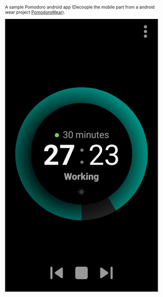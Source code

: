 A sample Pomodoro android app 
(Decouple the mobile part from a android wear project [PomodoroWear](https://github.com/Harpseal/PomodoroWear)).

![Screenshot](https://raw.githubusercontent.com/Harpseal/PomodoroMobile/master/Screenshot.png)